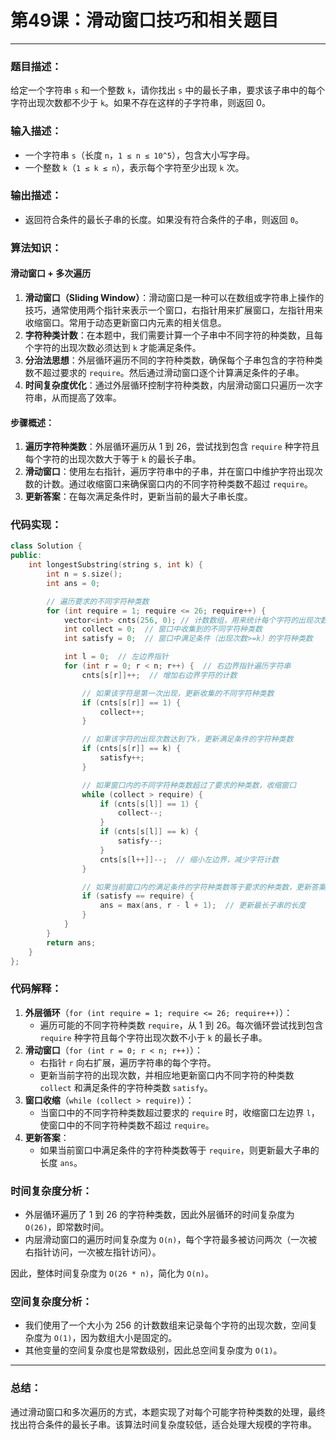# 第49课：滑动窗口技巧和相关题目

------

### **题目描述：**

给定一个字符串 `s` 和一个整数 `k`，请你找出 `s` 中的最长子串，要求该子串中的每个字符出现次数都不少于 `k`。如果不存在这样的子字符串，则返回 0。

### **输入描述：**

- 一个字符串 `s`（长度 `n`，`1 ≤ n ≤ 10^5`），包含大小写字母。
- 一个整数 `k`（`1 ≤ k ≤ n`），表示每个字符至少出现 `k` 次。

### **输出描述：**

- 返回符合条件的最长子串的长度。如果没有符合条件的子串，则返回 `0`。

### **算法知识：**

#### **滑动窗口 + 多次遍历**

1. **滑动窗口（Sliding Window）**：滑动窗口是一种可以在数组或字符串上操作的技巧，通常使用两个指针来表示一个窗口，右指针用来扩展窗口，左指针用来收缩窗口。常用于动态更新窗口内元素的相关信息。
2. **字符种类计数**：在本题中，我们需要计算一个子串中不同字符的种类数，且每个字符的出现次数必须达到 `k` 才能满足条件。
3. **分治法思想**：外层循环遍历不同的字符种类数，确保每个子串包含的字符种类数不超过要求的 `require`。然后通过滑动窗口逐个计算满足条件的子串。
4. **时间复杂度优化**：通过外层循环控制字符种类数，内层滑动窗口只遍历一次字符串，从而提高了效率。

#### **步骤概述**：

1. **遍历字符种类数**：外层循环遍历从 1 到 26，尝试找到包含 `require` 种字符且每个字符的出现次数大于等于 `k` 的最长子串。
2. **滑动窗口**：使用左右指针，遍历字符串中的子串，并在窗口中维护字符出现次数的计数。通过收缩窗口来确保窗口内的不同字符种类数不超过 `require`。
3. **更新答案**：在每次满足条件时，更新当前的最大子串长度。

### **代码实现：**

```cpp
class Solution {
public:
    int longestSubstring(string s, int k) {
        int n = s.size();
        int ans = 0;

        // 遍历要求的不同字符种类数
        for (int require = 1; require <= 26; require++) {
            vector<int> cnts(256, 0); // 计数数组，用来统计每个字符的出现次数
            int collect = 0;  // 窗口中收集到的不同字符种类数
            int satisfy = 0;  // 窗口中满足条件（出现次数>=k）的字符种类数

            int l = 0;  // 左边界指针
            for (int r = 0; r < n; r++) {  // 右边界指针遍历字符串
                cnts[s[r]]++;  // 增加右边界字符的计数

                // 如果该字符是第一次出现，更新收集的不同字符种类数
                if (cnts[s[r]] == 1) {
                    collect++;
                }

                // 如果该字符的出现次数达到了k，更新满足条件的字符种类数
                if (cnts[s[r]] == k) {
                    satisfy++;
                }

                // 如果窗口内的不同字符种类数超过了要求的种类数，收缩窗口
                while (collect > require) {
                    if (cnts[s[l]] == 1) {
                        collect--;
                    }
                    if (cnts[s[l]] == k) {
                        satisfy--;
                    }
                    cnts[s[l++]]--;  // 缩小左边界，减少字符计数
                }

                // 如果当前窗口内的满足条件的字符种类数等于要求的种类数，更新答案
                if (satisfy == require) {
                    ans = max(ans, r - l + 1);  // 更新最长子串的长度
                }
            }
        }
        return ans;
    }
};
```

### **代码解释：**

1. **外层循环**（`for (int require = 1; require <= 26; require++)`）：
   - 遍历可能的不同字符种类数 `require`，从 1 到 26。每次循环尝试找到包含 `require` 种字符且每个字符出现次数不小于 `k` 的最长子串。
2. **滑动窗口**（`for (int r = 0; r < n; r++)`）：
   - 右指针 `r` 向右扩展，遍历字符串的每个字符。
   - 更新当前字符的出现次数，并相应地更新窗口内不同字符的种类数 `collect` 和满足条件的字符种类数 `satisfy`。
3. **窗口收缩**（`while (collect > require)`）：
   - 当窗口中的不同字符种类数超过要求的 `require` 时，收缩窗口左边界 `l`，使窗口中的不同字符种类数不超过 `require`。
4. **更新答案**：
   - 如果当前窗口中满足条件的字符种类数等于 `require`，则更新最大子串的长度 `ans`。

### **时间复杂度分析：**

- 外层循环遍历了 1 到 26 的字符种类数，因此外层循环的时间复杂度为 `O(26)`，即常数时间。
- 内层滑动窗口的遍历时间复杂度为 `O(n)`，每个字符最多被访问两次（一次被右指针访问，一次被左指针访问）。

因此，整体时间复杂度为 `O(26 * n)`，简化为 `O(n)`。

### **空间复杂度分析：**

- 我们使用了一个大小为 256 的计数数组来记录每个字符的出现次数，空间复杂度为 `O(1)`，因为数组大小是固定的。
- 其他变量的空间复杂度也是常数级别，因此总空间复杂度为 `O(1)`。

------

### **总结：**

通过滑动窗口和多次遍历的方式，本题实现了对每个可能字符种类数的处理，最终找出符合条件的最长子串。该算法时间复杂度较低，适合处理大规模的字符串。